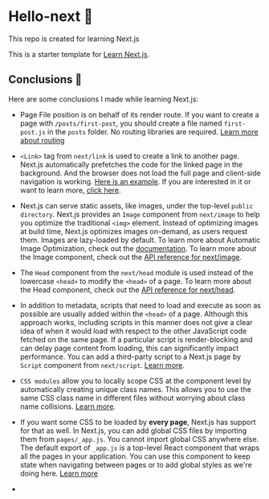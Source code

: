 # Hello-next 👋

This repo is created for learning Next.js

This is a starter template for [Learn Next.js](https://nextjs.org/learn).

## Conclusions 📒

Here are some conclusions I made while learning Next.js:

- Page File position is on behalf of its render route. If you want to create a page with `/posts/first-post`, you should create a file named `first-post.js` in the `posts` folder. No routing libraries are required. [Learn more about routing](https://nextjs.org/docs/pages/building-your-application/routing)

- `<Link>` tag from `next/link` is used to create a link to another page. Next.js automatically prefetches the code for the linked page in the background. And the browser does not load the full page and client-side navigation is working. [Here is an example](https://nextjs.org/learn/basics/navigate-between-pages/client-side). If you are interested in it or want to learn more, [click here](https://nextjs.org/docs/pages/api-reference/components/link).

- Next.js can serve static assets, like images, under the top-level `public directory`. Next.js provides an `Image` component from `next/image` to help you optimize the traditional `<img>` element. Instead of optimizing images at build time, Next.js optimizes images on-demand, as users request them. Images are lazy-loaded by default. To learn more about Automatic Image Optimization, check out the [documentation](https://nextjs.org/docs/pages/building-your-application/optimizing/images). To learn more about the Image component, check out the [API reference for next/image](https://nextjs.org/docs/pages/api-reference/components/image).

- The `Head` component from the `next/head` module is used instead of the lowercase `<head>` to modify the `<head>` of a page. To learn more about the Head component, check out the [API reference for next/head](https://nextjs.org/docs/pages/api-reference/components/head).

- In addition to metadata, scripts that need to load and execute as soon as possible are usually added within the `<head>` of a page. Although this approach works, including scripts in this manner does not give a clear idea of when it would load with respect to the other JavaScript code fetched on the same page. If a particular script is render-blocking and can delay page content from loading, this can significantly impact performance. You can add a third-party script to a Next.js page by `Script` component from `next/script`. [Learn more](https://nextjs.org/docs/pages/building-your-application/optimizing/scripts).

- `CSS modules` allow you to locally scope CSS at the component level by automatically creating unique class names. This allows you to use the same CSS class name in different files without worrying about class name collisions. [Learn more](https://nextjs.org/docs/pages/building-your-application/styling#adding-component-level-css).

- If you want some CSS to be loaded by **every page**, Next.js has support for that as well. In Next.js, you can add global CSS files by importing them from `pages/_app.js`. You cannot import global CSS anywhere else. The default export of `_app.js` is a top-level React component that wraps all the pages in your application. You can use this component to keep state when navigating between pages or to add global styles as we're doing here. [Learn more](https://nextjs.org/docs/pages/building-your-application/routing/custom-app)

-
